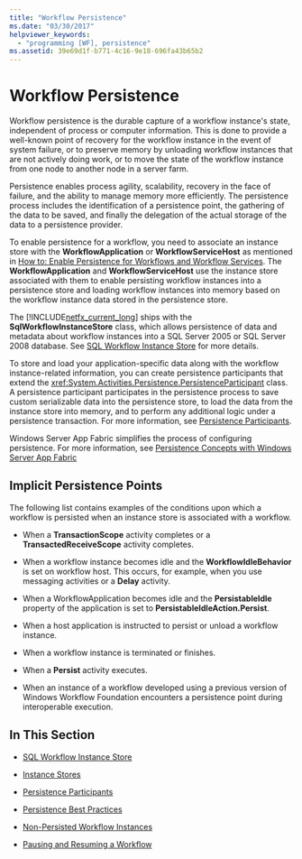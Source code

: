 ```yaml
---
title: "Workflow Persistence"
ms.date: "03/30/2017"
helpviewer_keywords: 
  - "programming [WF], persistence"
ms.assetid: 39e69d1f-b771-4c16-9e18-696fa43b65b2
---
```

# Workflow Persistence
Workflow persistence is the durable capture of a workflow instance's state, independent of process or computer information. This is done to provide a well-known point of recovery for the workflow instance in the event of system failure, or to preserve memory by unloading workflow instances that are not actively doing work, or to move the state of the workflow instance from one node to another node in a server farm.  
  
 Persistence enables process agility, scalability, recovery in the face of failure, and the ability to manage memory more efficiently. The persistence process includes the identification of a persistence point, the gathering of the data to be saved, and finally the delegation of the actual storage of the data to a persistence provider.  
  
 To enable persistence for a workflow, you need to associate an instance store with the **WorkflowApplication** or **WorkflowServiceHost** as mentioned in [How to: Enable Persistence for Workflows and Workflow Services](how-to-enable-persistence-for-workflows-and-workflow-services.md). The **WorkflowApplication** and **WorkflowServiceHost** use the instance store associated with them to enable persisting workflow instances into a persistence store and loading workflow instances into memory based on the workflow instance data stored in the persistence store.  
  
 The [!INCLUDE[netfx_current_long](../../../includes/netfx-current-long-md.md)] ships with the **SqlWorkflowInstanceStore** class, which allows persistence of data and metadata about workflow instances into a SQL Server 2005 or SQL Server 2008 database. See [SQL Workflow Instance Store](sql-workflow-instance-store.md) for more details.  
  
 To store and load your application-specific data along with the workflow instance-related information, you can create persistence participants that extend the <xref:System.Activities.Persistence.PersistenceParticipant> class. A persistence participant participates in the persistence process to save custom serializable data into the persistence store, to load the data from the instance store into memory, and to perform any additional logic under a persistence transaction. For more information, see [Persistence Participants](persistence-participants.md).  
  
 Windows Server App Fabric simplifies the process of configuring persistence. For more information, see [Persistence Concepts with Windows Server App Fabric](https://docs.microsoft.com/previous-versions/appfabric/ee677272(v=azure.10))  
  
## Implicit Persistence Points  
 The following list contains examples of the conditions upon which a workflow is persisted when an instance store is associated with a workflow.  
  
- When a **TransactionScope** activity completes or a **TransactedReceiveScope** activity completes.  
  
- When a workflow instance becomes idle and the **WorkflowIdleBehavior** is set on workflow host. This occurs, for example, when you use messaging activities or a **Delay** activity.  
  
- When a WorkflowApplication becomes idle and the **PersistableIdle** property of the application is set to **PersistableIdleAction.Persist**.  
  
- When a host application is instructed to persist or unload a workflow instance.  
  
- When a workflow instance is terminated or finishes.  
  
- When a **Persist** activity executes.  
  
- When an instance of a workflow developed using a previous version of Windows Workflow Foundation encounters a persistence point during interoperable execution.  
  
## In This Section  
  
- [SQL Workflow Instance Store](sql-workflow-instance-store.md)  
  
- [Instance Stores](instance-stores.md)  
  
- [Persistence Participants](persistence-participants.md)  
  
- [Persistence Best Practices](persistence-best-practices.md)  
  
- [Non-Persisted Workflow Instances](non-persisted-workflow-instances.md)  
  
- [Pausing and Resuming a Workflow](pausing-and-resuming-a-workflow.md)
